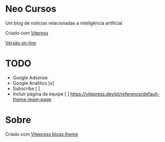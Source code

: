 # Neo Cursos

Um blog de notícias relacionadas a inteligência artificial

Criado com [Vitpress](https://vitepress.dev/)

[Versão on-line](https://giseldo.github.io/blog/)

# TODO

- Google Adsense 
- Google Analitics [x]
- Subscribe [ ]
- Incluir página da equipe [ ] https://vitepress.dev/pt/reference/default-theme-team-page

# Sobre

Criado com [Vitepress blogs theme](https://chunge16.github.io/vitepress-blogs-theme/)